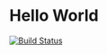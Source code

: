 # Hello World

[![Build Status](https://travis-ci.org/tjoconnr/HelloWorld.svg?branch=travis)](https://travis-ci.org/tjoconnr/HelloWorld)